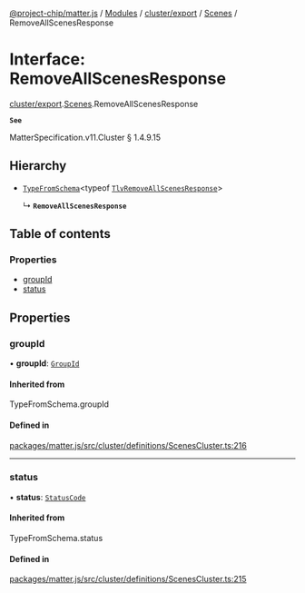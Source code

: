 [@project-chip/matter.js](../README.md) / [Modules](../modules.md) / [cluster/export](../modules/cluster_export.md) / [Scenes](../modules/cluster_export.Scenes.md) / RemoveAllScenesResponse

# Interface: RemoveAllScenesResponse

[cluster/export](../modules/cluster_export.md).[Scenes](../modules/cluster_export.Scenes.md).RemoveAllScenesResponse

**`See`**

MatterSpecification.v11.Cluster § 1.4.9.15

## Hierarchy

- [`TypeFromSchema`](../modules/tlv_export.md#typefromschema)\<typeof [`TlvRemoveAllScenesResponse`](../modules/cluster_export.Scenes.md#tlvremoveallscenesresponse)\>

  ↳ **`RemoveAllScenesResponse`**

## Table of contents

### Properties

- [groupId](cluster_export.Scenes.RemoveAllScenesResponse.md#groupid)
- [status](cluster_export.Scenes.RemoveAllScenesResponse.md#status)

## Properties

### groupId

• **groupId**: [`GroupId`](../modules/datatype_export.md#groupid)

#### Inherited from

TypeFromSchema.groupId

#### Defined in

[packages/matter.js/src/cluster/definitions/ScenesCluster.ts:216](https://github.com/project-chip/matter.js/blob/6d3b6a5d957d88a9231d6ecab4bb41f8133112be/packages/matter.js/src/cluster/definitions/ScenesCluster.ts#L216)

___

### status

• **status**: [`StatusCode`](../enums/protocol_interaction_export.StatusCode.md)

#### Inherited from

TypeFromSchema.status

#### Defined in

[packages/matter.js/src/cluster/definitions/ScenesCluster.ts:215](https://github.com/project-chip/matter.js/blob/6d3b6a5d957d88a9231d6ecab4bb41f8133112be/packages/matter.js/src/cluster/definitions/ScenesCluster.ts#L215)
